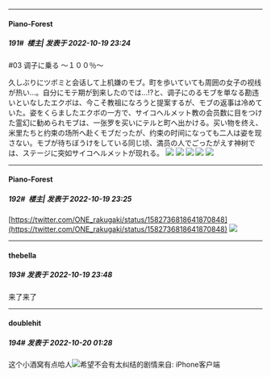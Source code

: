 

*****

####  Piano-Forest  
##### 191#         楼主| 发表于 2022-10-19 23:24

#03 调子に乗る ～１００％～

久しぶりにツボミと会话して上机嫌のモブ。町を歩いていても周囲の女子の视线が热い…。自分にモテ期が到来したのでは…!?と、调子にのるモブを単なる勘违いといなしたエクボは、今こそ教祖になろうと提案するが、モブの返事は冷めていた。姿をくらましたエクボの一方で、サイコヘルメット教の会员数に目をつけた霊幻に勧められモブは、一张罗を买いにテルと町へ出かける。买い物を终え、米里たちと约束の场所へ赴くモブだったが、约束の时间になっても二人は姿を现さない。モブが待ちぼうけをしている同じ顷、満员の人でごったがえす神树では、ステージに突如サイコヘルメットが现れる。
<img src="https://p.sda1.dev/7/a94de70bd10985e8b654cfdc91f2672e/mt03_031_P2.mov_20220512_190712.274.jpg" referrerpolicy="no-referrer">
<img src="https://p.sda1.dev/7/b4ce29de8cdf36dffd31e2410f97ca69/mt03_130_P1.mov_20220513_154736.081.jpg" referrerpolicy="no-referrer">
<img src="https://p.sda1.dev/7/38de51a3cb222f5c367b04e7c013728b/mt03_170_P2.mov_20220513_162554.401.jpg" referrerpolicy="no-referrer">
<img src="https://p.sda1.dev/7/d03c7be8da6919f172e2aef540df839d/mt03_209_P2.mov_20220513_170458.630.jpg" referrerpolicy="no-referrer">
<img src="https://p.sda1.dev/7/0f13c0843ad62799f30631f9f3218f60/mt03_218_P2.mov_20220513_171046.371.jpg" referrerpolicy="no-referrer">

*****

####  Piano-Forest  
##### 192#         楼主| 发表于 2022-10-19 23:25

[https://twitter.com/ONE_rakugaki/status/1582736818641870848](https://twitter.com/ONE_rakugaki/status/1582736818641870848)
<img src="https://p.sda1.dev/7/dbf3cf4013c33fb53586f8b76a0bc041/20221019_232457.jpg" referrerpolicy="no-referrer">



*****

####  thebella  
##### 193#       发表于 2022-10-19 23:48

来了来了



*****

####  doublehit  
##### 194#       发表于 2022-10-20 01:28

这个小酒窝有点哈人<img src="https://static.saraba1st.com/image/smiley/face2017/046.png" referrerpolicy="no-referrer">希望不会有太纠结的剧情来自: iPhone客户端


